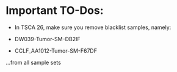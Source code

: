 # Important TO-Dos:

* In TSCA 26, make sure you remove blacklist samples, namely:

- DW039-Tumor-SM-DB2IF

- CCLF\_AA1012-Tumor-SM-F67DF

...from all sample sets





